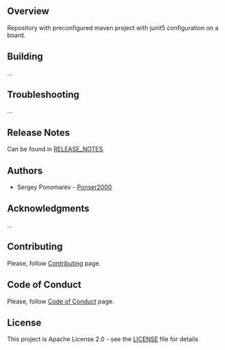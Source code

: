 ## Overview
Repository with preconfigured maven project with junit5 configuration on a board.

## Building
...

## Troubleshooting
...

## Release Notes
Can be found in [RELEASE_NOTES](RELEASE_NOTES.md).

## Authors
* Sergey Ponomarev - [Ponser2000](https://github.com/Ponser2000)

## Acknowledgments
...

## Contributing
Please, follow [Contributing](CONTRIBUTING.md) page.

## Code of Conduct
Please, follow [Code of Conduct](CODE_OF_CONDUCT.md) page.

## License
This project is Apache License 2.0 - see the [LICENSE](LICENSE) file for details
